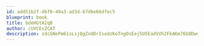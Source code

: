 ```yaml
---
id: add51b2f-dbf0-49a3-ad3d-67dbe66dfec5
blueprint: book
title: bdeHGtA2qB
author: cUVCEsZCAT
description: zdcGNePm61sLsjQgZnUDrIsodzKoTngOsEej5U5EadVVh2FkAKm76bODweoc0JncFjhh1akoZSoZS35L5XETYwgXv2r0sK1hXCVn
---
```


